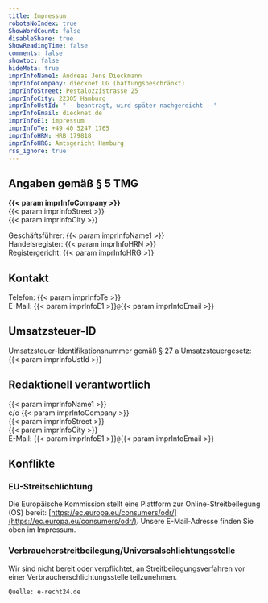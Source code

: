 ```yaml
---
title: Impressum
robotsNoIndex: true
ShowWordCount: false
disableShare: true
ShowReadingTime: false
comments: false
showtoc: false
hideMeta: true
imprInfoName1: Andreas Jens Dieckmann
imprInfoCompany: diecknet UG (haftungsbeschränkt)
imprInfoStreet: Pestalozzistrasse 25
imprInfoCity: 22305 Hamburg
imprInfoUstId: "-- beantragt, wird später nachgereicht --"
imprInfoEmail: diecknet.de
imprInfoE1: impressum
imprInfoTe: +49 40 5247 1765
imprInfoHRN: HRB 179818
imprInfoHRG: Amtsgericht Hamburg
rss_ignore: true
---
```

## Angaben gemäß § 5 TMG

**{{< param imprInfoCompany >}}**  
{{< param imprInfoStreet >}}  
{{< param imprInfoCity >}}  

Geschäftsführer: {{< param imprInfoName1 >}}  
Handelsregister: {{< param imprInfoHRN >}}  
Registergericht: {{< param imprInfoHRG >}}  

## Kontakt

Telefon: {{< param imprInfoTe >}}  
E-Mail: {{< param imprInfoE1 >}}`@`{{< param imprInfoEmail >}}  

## Umsatzsteuer-ID

Umsatzsteuer-Identifikationsnummer gemäß § 27 a Umsatzsteuergesetz:  
{{< param imprInfoUstId >}}  

## Redaktionell verantwortlich

{{< param imprInfoName1 >}}  
c/o {{< param imprInfoCompany >}}  
{{< param imprInfoStreet >}}  
{{< param imprInfoCity >}}  
E-Mail: {{< param imprInfoE1 >}}`@`{{< param imprInfoEmail >}}  

## Konflikte

### EU-Streitschlichtung

Die Europäische Kommission stellt eine Plattform zur Online-Streitbeilegung (OS) bereit:
[https://ec.europa.eu/consumers/odr/](https://ec.europa.eu/consumers/odr/).
Unsere E-Mail-Adresse finden Sie oben im Impressum.

### Verbraucherstreitbeilegung/Universalschlichtungsstelle

Wir sind nicht bereit oder verpflichtet, an Streitbeilegungsverfahren vor einer
Verbraucherschlichtungsstelle teilzunehmen.

`Quelle: e-recht24.de`
